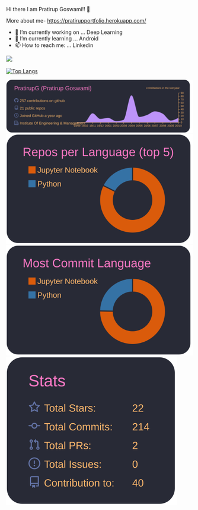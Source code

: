 Hi there I am Pratirup Goswami!! 👋

More about me- https://pratirupportfolio.herokuapp.com/

- 🔭 I’m currently working on ... Deep Learning
- 🌱 I’m currently learning ... Android
- 📫 How to reach me: ... Linkedin

<!---![Anurag's github stats](https://github-readme-stats.vercel.app/api?username=ArjunPrasadSarkhel&show_icons=true&theme=gruvbox)-->

![](https://komarev.com/ghpvc/?username=PratirupG&color=blueviolet&style=plastic&label=You+are+one+of+this+:D+Views=)

[![Top Langs](https://github-readme-stats.vercel.app/api/top-langs/?username=PratirupG&layout=compact)](https://github.com/anuraghazra/github-readme-stats)

[![](./profile-summary-card-output/dracula/0-profile-details.svg)](https://github.com/PratirupG/github-profile-summary-cards)
[![](./profile-summary-card-output/dracula/1-repos-per-language.svg)](https://github.com/PratirupG/github-profile-summary-cards)
[![](./profile-summary-card-output/dracula/2-most-commit-language.svg)](https://github.com/PratirupG/github-profile-summary-cards)
[![](./profile-summary-card-output/dracula/3-stats.svg)](https://github.com/PratirupG/github-profile-summary-cards)



